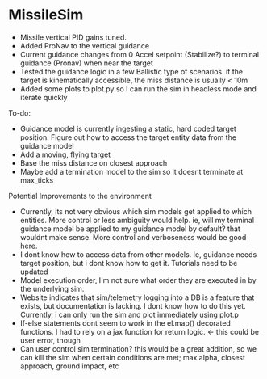# MissileSim

- Missile vertical PID gains tuned.
- Added ProNav to the vertical guidance
- Current guidance changes from 0 Accel setpoint (Stabilize?) to terminal guidance (Pronav) when near the target
- Tested the guidance logic in a few Ballistic type of scenarios. if the target is kinematically accessible, the miss distance is usually < 10m
- Added some plots to plot.py so I can run the sim in headless mode and iterate quickly

To-do:

- Guidance model is currently ingesting a static, hard coded target position. Figure out how to access the target entity data from the guidance model
- Add a moving, flying target
- Base the miss distance on closest approach
- Maybe add a termination model to the sim so it doesnt terminate at max_ticks

Potential Improvements to the environment

- Currently, its not very obvious which sim models get applied to which entities. More control or less ambiguity would help. ie, will my terminal guidance model be applied to my guidance model by default? that wouldnt make sense. More control and verboseness would be good here.
- I dont know how to access data from other models. Ie, guidance needs target position, but i dont know how to get it. Tutorials need to be updated
- Model execution order, I'm not sure what order they are executed in by the underlying sim.
- Website indicates that sim/telemetry logging into a DB is a feature that exists, but documentation is lacking. I dont know how to do this yet. Currently, i can only run the sim and plot immediately using plot.p
- If-else statements dont seem to work in the el.map() decorated functions. I had to rely on a jax function for return logic. <- this could be user error, though
- Can user control sim termination? this would be a great addition, so we can kill the sim when certain conditions are met; max alpha, closest approach, ground impact, etc
